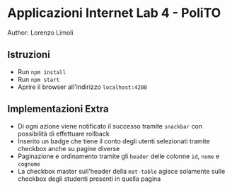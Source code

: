 # Applicazioni Internet Lab 4 - PoliTO
Author: Lorenzo Limoli

## Istruzioni

- Run `npm install`
- Run `npm start`
- Aprire il browser all'indirizzo `localhost:4200`

## Implementazioni Extra

- Di ogni azione viene notificato il successo tramite `snackbar` con possibilità di effettuare rollback
- Inserito un badge che tiene il conto degli utenti selezionati tramite checkbox anche su pagine diverse
- Paginazione e ordinamento tramite gli `header` delle colonne `id`, `nome` e `cognome`
- La checkbox master sull'header della `mat-table` agisce solamente sulle checkbox degli studenti presenti in quella pagina

